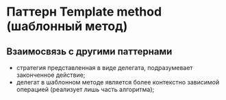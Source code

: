# **Паттерн Template method (шаблонный метод)** #

## **Взаимосвязь с другими паттернами**
- стратегия представленная в виде делегата, подразумевает законченное действие;
- делегат в шаблонном методе является более контекстно зависимой операцией (реализует лишь часть алгоритма);
